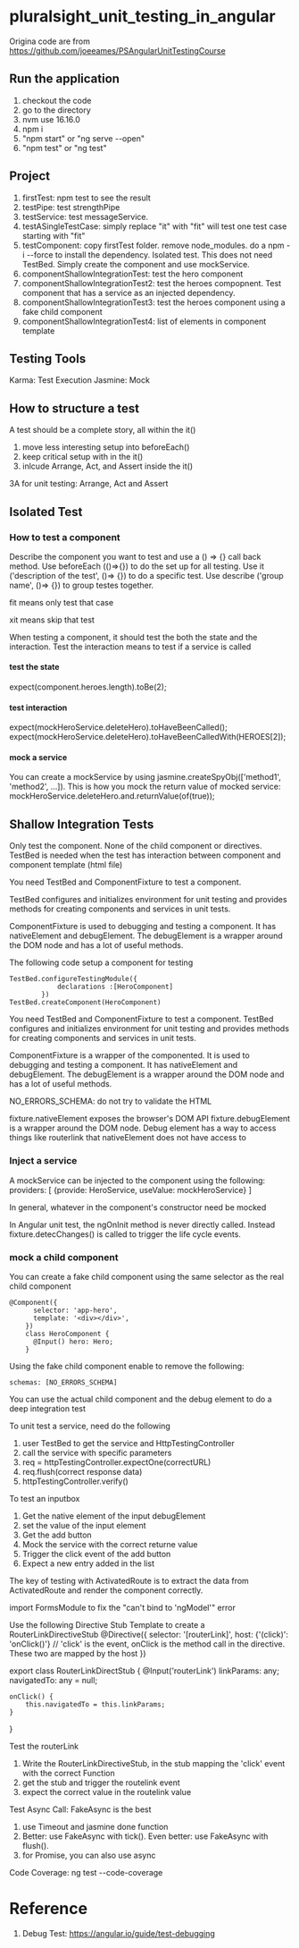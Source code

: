 # pluralsight_unit_testing_in_angular
Origina code are from https://github.com/joeeames/PSAngularUnitTestingCourse

## Run the application
1. checkout the code
2. go to the directory
3. nvm use 16.16.0
4. npm i
5. "npm start" or "ng serve --open"
6. "npm test" or "ng test"

## Project
1. firstTest: npm test to see the result
2. testPipe: test strengthPipe
3. testService: test messageService.
4. testASingleTestCase: simply replace "it" with "fit" will test one test case starting with "fit"
5. testComponent: copy firstTest folder. remove node_modules. do a npm -i --force to install the dependency. Isolated test. This does not need TestBed. Simply create the component and use mockService.
6. componentShallowIntegrationTest: test the hero component
7. componentShallowIntegrationTest2: test the heroes compopnent. Test component that has a service as an injected dependency.
8. componentShallowIntegrationTest3: test the heroes component using a fake child component
9. componentShallowIntegrationTest4: list of elements in component template

## Testing Tools
Karma: Test Execution
Jasmine: Mock

## How to structure a test
A test should be a complete story, all within the it()
1. move less interesting setup into beforeEach()
2. keep critical setup with in the it()
3. inlcude Arrange, Act, and Assert inside the it()

3A for unit testing: Arrange, Act and Assert

## Isolated Test
### How to test a component
Describe the component you want to test and use a () => {} call back method.
Use beforeEach (()=>{}) to do the set up for all testing.
Use it ('description of the test', ()=> {}) to do a specific test. 
Use describe ('group name', ()=> {}) to group testes together. 

fit means only test that case

xit means skip that test

When testing a component, it should test the both the state and the interaction. Test the interaction means to test if a service is called

#### test the state
expect(component.heroes.length).toBe(2);

#### test interaction
expect(mockHeroService.deleteHero).toHaveBeenCalled();
expect(mockHeroService.deleteHero).toHaveBeenCalledWith(HEROES[2]);

#### mock a service
You can create a mockService by using jasmine.createSpyObj(['method1', 'method2', ...]).
This is how you mock the return value of mocked service:
mockHeroService.deleteHero.and.returnValue(of(true));

## Shallow Integration Tests
Only test the component. None of the child component or directives. TestBed is needed when the test has interaction between component and component template (html file)

You need TestBed and ComponentFixture to test a component.

TestBed configures and initializes environment for unit testing and provides methods for creating components and services in unit tests.

ComponentFixture is used to debugging and testing a component. It has nativeElement and debugElement. The debugElement is a wrapper around the DOM node and has a lot of useful methods.

The following code setup a component for testing

```
TestBed.configureTestingModule({
            declarations :[HeroComponent]
        })
TestBed.createComponent(HeroComponent)
```

You need TestBed and ComponentFixture to test a component.
TestBed configures and initializes environment for unit testing and provides methods for creating components and services in unit tests.

ComponentFixture is a wrapper of the componented. It is used to debugging and testing a component. It has nativeElement and debugElement. The debugElement is a wrapper around the DOM node and has a lot of useful methods.

NO_ERRORS_SCHEMA: do not try to validate the HTML

fixture.nativeElement exposes the browser's DOM API
fixture.debugElement is a wrapper around the DOM node. Debug element has a way to access things like routerlink that nativeElement does not have access to

### Inject a service
A mockService can be injected to the component using the following:
providers: [
    {provide: HeroService, useValue: mockHeroService}
]

In general, whatever in the component's constructor need be mocked

In Angular unit test, the ngOnInit method is never directly called. Instead fixture.detecChanges() is called to trigger the life cycle events.

### mock a child component
You can create a fake child component using the same selector as the real child component

```
@Component({
      selector: 'app-hero',
      template: '<div></div>',
    })
    class HeroComponent {
      @Input() hero: Hero;
    }
```
Using the fake child component enable to remove the following:
```
schemas: [NO_ERRORS_SCHEMA]
```

You can use the actual child component and the debug element to do a deep integration test

To unit test a service, need do the following
1) user TestBed to get the service and HttpTestingController
2) call the service with specific parameters
3) req = httpTestingController.expectOne(correctURL)
4) req.flush(correct response data)
5) httpTestingController.verify()

To test an inputbox
1) Get the native element of the input debugElement
2) set the value of the input element
3) Get the add button
4) Mock the service with the correct returne value
5) Trigger the click event of the add button
6) Expect a new entry added in the list 

The key of testing with ActivatedRoute is to extract the data from ActivatedRoute and render the component correctly. 

import FormsModule to fix the "can't bind to 'ngModel'" error

Use the following Directive Stub Template to create a RouterLinkDirectiveStub
@Directive({
    selector: '[routerLink]',
    host: {'(click)': 'onClick()'}
    // 'click' is the event, onClick is the method call in the directive. These two are mapped by the host
})

export class RouterLinkDirectStub {
    @Input('routerLink') linkParams: any;
    navigatedTo: any = null;

    onClick() {
        this.navigatedTo = this.linkParams;
    }
}

Test the routerLink
1) Write the RouterLinkDirectiveStub, in the stub mapping the 'click' event with the correct Function
2) get the stub and trigger the routelink event
3) expect the correct value in the routelink value

Test Async Call: FakeAsync is the best
1) use Timeout and jasmine done function
2) Better: use FakeAsync with tick(). Even better: use FakeAsync with flush(). 
3) for Promise, you can also use async 

Code Coverage: ng test --code-coverage

# Reference
1. Debug Test: https://angular.io/guide/test-debugging
